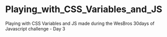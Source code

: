 # Playing_with_CSS_Variables_and_JS
Playing with CSS Variables and JS made during the WesBros 30days of Javascript challenge - Day 3
